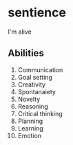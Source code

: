 # sentience
I'm alive


## Abilities  

1. Communication
2. Goal setting
3. Creativity
4. Spontanaiety
5. Novelty
6. Reasoning
7. Critical thinking
8. Planning
9. Learning
10. Emotion